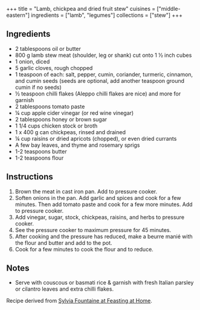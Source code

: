 +++
title = "Lamb, chickpea and dried fruit stew"
cuisines = ["middle-eastern"]
ingredients = ["lamb", "legumes"]
collections = ["stew"]
+++


## Ingredients

- 2 tablespoons oil or butter
- 800 g lamb stew meat (shoulder, leg or shank) cut onto 1 ½ inch cubes
- 1 onion, diced
- 5 garlic cloves, rough chopped
- 1 teaspoon of each: salt, pepper, cumin, coriander, turmeric, cinnamon, and cumin seeds (seeds are optional, add another teaspoon ground cumin if no seeds)
- ½ teaspoon chilli flakes (Aleppo chilli flakes are nice) and more for garnish
- 2 tablespoons tomato paste
- ¼ cup apple cider vinegar (or red wine vinegar)
- 2 tablespoons honey or brown sugar
- 1 1/4 cups chicken stock or broth
- 1 x 400 g can chickpeas, rinsed and drained
- ¼ cup raisins or dried apricots (chopped), or even dried currants
- A few bay leaves, and thyme and rosemary sprigs
- 1-2 teaspoons butter
- 1-2 teaspoons flour


## Instructions

1. Brown the meat in cast iron pan. Add to pressure cooker.
2. Soften onions in the pan. Add garlic and spices and cook for a few minutes. Then add tomato paste and cook for a few more minutes. Add to pressure cooker.
3. Add vinegar, sugar, stock, chickpeas, raisins, and herbs to pressure cooker.
4. See the pressure cooker to maximum pressure for 45 minutes.
5. After cooking and the pressure has reduced, make a beurre manié with the flour and butter and add to the pot.
6. Cook for a few minutes to cook the flour and to reduce.

## Notes

- Serve with couscous or basmati rice & garnish with fresh Italian parsley or cilantro leaves and extra chilli flakes.

Recipe derived from [Sylvia Fountaine at Feasting at Home](https://www.feastingathome.com/instant-pot-middle-eastern-lamb-stew/).
